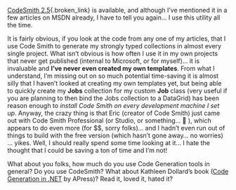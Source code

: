 [CodeSmith 2.5](http://www.ericjsmith.net/codesmith/){.broken_link} is available, and although I&#8217;ve mentioned it in a few articles on MSDN already, I have to tell you again&#8230; I use this utility all the time.

It is fairly obvious, if you look at the code from any one of my articles, that I use Code Smith to generate my strongly typed collections in almost every single project. What isn&#8217;t obvious is how often I use it in my own projects that never get published (internal to Microsoft, or for myself)&#8230; it is invaluable and **I&#8217;ve never even created my own templates**. From what I understand, I&#8217;m missing out on so much potential time-saving it is almost silly that I haven&#8217;t looked at creating my own templates yet, but being able to quickly create my **Jobs** collection for my custom **Job** class (very useful if you are planning to then bind the Jobs collection to a DataGrid) has been reason enough to _install Code Smith on every development machine I set up_. Anyway, the crazy thing is that Eric (creator of Code Smith) just came out with Code Smith Professional (or Studio, or something&#8230; 🙂 ), which appears to do even more (for $$, sorry folks)&#8230; and I hadn&#8217;t even run out of things to build with the free version (which hasn&#8217;t gone away&#8230; no worries) &#8230; yikes. Well, I should really spend some time looking at it&#8230; I hate the thought that I could be saving a ton of time and I&#8217;m not!

What about you folks, how much do you use Code Generation tools in general? Do you use CodeSmith? What about Kathleen Dollard&#8217;s book ([Code Generation in .NET](http://www.amazon.com/exec/obidos/ASIN/1590591372/duncanmackenz-20?creative=125581&camp=2321&link_code=as1) by APress)? Read it, loved it, hated it?